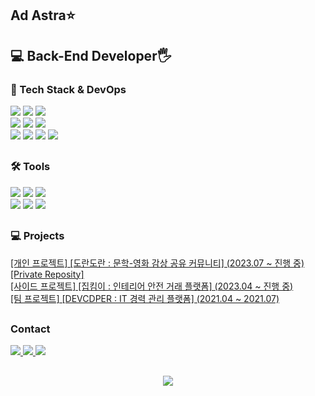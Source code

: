 <div>   
   <h2> Ad Astra⭐ </h2>
   <h2 dir="auto">💻 Back-End Developer🖐️</h2>
</div>


<div>
   <h3 dir="auto">📌 Tech Stack & DevOps </h3>
</div>

<div>
   <img src="https://img.shields.io/badge/Java-007396?style=flat&logo=Conda-Forge&logoColor=white" />
   <img src="https://img.shields.io/badge/Spring-6DB33F?style=flat&logo=Spring&logoColor=white" />
   <img src="https://img.shields.io/badge/Springboot-6DB33F?style=flat&logo=Springboot&logoColor=white" />
   <br>
   <img src="https://img.shields.io/badge/MySQL-4479A1?style=flat&logo=MySQL&logoColor=white" />
   <img src="https://img.shields.io/badge/Oracle%20SQL-F80000?style=flat&logo=Oracle&logoColor=white" />
   <img src="https://img.shields.io/badge/Mybatis-000000?style=flat&logo=Fluentd&logoColor=white" />
   <br>
   <img src="https://img.shields.io/badge/Amazon EC2-FF9900?style=flat-square&logo=amazonec2&logoColor=white"/>
   <img src="https://img.shields.io/badge/Docker-2496ED?style=flat-square&logo=Docker&logoColor=white"/>
   <img src="https://img.shields.io/badge/nginx-009639?style=flat-square&logo=nginx&logoColor=white"/>
   <img src="https://img.shields.io/badge/Jenkins-D24939?style=flat-square&logo=Jenkins&logoColor=white"/>

##

<div>
   <h3 dir="auto">🛠 Tools </h3>
</div>
<div>
   <img src="https://img.shields.io/badge/IntelliJ%20IDEA-000000?style=flat&logo=IntelliJIDEA&logoColor=white" />
   <img src="https://img.shields.io/badge/Eclipse%20IDE-2C2255?style=flat&logo=EclipseIDE&logoColor=white" />
   <img src="https://img.shields.io/badge/Visual%20Studio%20Code-007ACC?style=flat&logo=VisualStudioCode&logoColor=white" />
   <br>
   <img src="https://img.shields.io/badge/Git-F05032?style=flat&logo=Git&logoColor=white" />
   <img src="https://img.shields.io/badge/GitHub-181717?style=flat&logo=GitHub&logoColor=white" />
   <img src="https://img.shields.io/badge/GitLab-FC6D26?style=flat&logo=GitLab&logoColor=white" />
</div>

##

<div>
   <h3 dir="auto"> 💻 Projects </h3>
</div>
<div>
   
<a href="https://github.com/Wool-ly/dorandoran-server">[개인 프로젝트] [도란도란 : 문학-영화 감상 공유 커뮤니티] (2023.07 ~ 진행 중) [Private Reposity] <br> </a>
<a href="https://github.com/zipkimi/back-zipkimi">[사이드 프로젝트] [집킴이 : 인테리어 안전 거래 플랫폼] (2023.04 ~ 진행 중) <br></a>
<a href="https://github.com/Wool-ly/DEVCDPER">[팀 프로젝트] [DEVCDPER : IT 경력 관리 플랫폼] (2021.04 ~ 2021.07) <br></a>

   
</div>

##
<div>
   <h3> Contact </h3>
</div>
<div> 
   <a href="https://velog.io/@wool_ly">
     <img src="https://img.shields.io/badge/Tech%20Blog-20C997?style=flat-square&logo=Vimeo&logoColor=white"/>
   </a>
   <a href="https://blog.naver.com/wool_ly">
     <img src="https://img.shields.io/badge/Tech%20Blog-03C75A?style=flat-square&logo=naver&logoColor=white"/>
   </a>
   
   <a href="mailto:admin@wool_ly@naver.com">
      <img src="https://img.shields.io/badge/Mail-30B980?style=flat&logo=Gmail&logoColor=white" />
   </a>
<!--    <a href="#">
      <img src="https://img.shields.io/badge/Notion-000000?style=flat&logo=Notion&logoColor=white" />
   </a> -->
   <br>
</div> 

##

<div align=center>
<a href="https://hits.seeyoufarm.com"><img src="https://hits.seeyoufarm.com/api/count/incr/badge.svg?url=https%3A%2F%2Fgithub.com%2FWool-ly%2Fhit-counter&count_bg=%2379C83D&title_bg=%23555555&icon=&icon_color=%23FFFFFF&title=hits&edge_flat=false"/></a>
</div>

